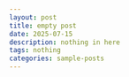 ```yaml
---
layout: post
title: empty post
date: 2025-07-15
description: nothing in here
tags: nothing
categories: sample-posts
---
```

